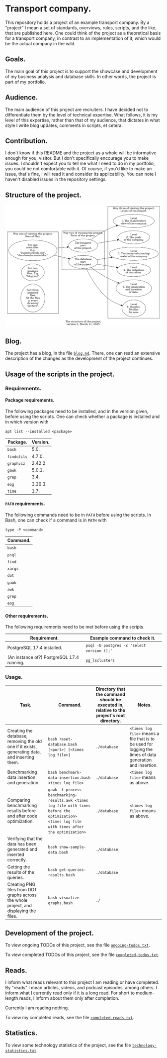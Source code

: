 # Transport company.

This repository holds a project of an example transport company. By a "project" I mean a set of standards, overviews, rules, scripts, and the like, that are published here. One could think of the project as a theoretical basis for a transport company, in contrast to an implementation of it, which would be the actual company in the wild.

## Goals.

The main goal of this project is to support the showcase and development of my business analysis and database skills. In other words, the project is part of my portfolio.

## Audience.

The main audience of this project are recruiters. I have decided not to differentiate them by the level of technical expertise. What follows, it is my level of this expertise, rather than that of my audience, that dictates in what style I write blog updates, comments in scripts, et cetera.

## Contribution.

I don't know if this README and the project as a whole will be informative enough for you, visitor. But I don't specifically encourage you to make issues. I shouldn't expect you to tell me what I need to do in my portfolio, you could be not comfortable with it. Of course, if you'd like to make an issue, that's fine, I will read it and consider its applicability. You can note I haven't disabled issues in the repository settings.

## Structure of the project.

![a diagram of the structure of the project, version 3, March 11, 2025](archive/project-structure-version-3-2025-03-11.dot.png)

## Blog.

The project has a blog, in the file [`blog.md`](blog.md). There, one can read an extensive description of the changes as the development of the project continues.

## Usage of the scripts in the project.

### Requirements.

#### Package requirements.

The following packages need to be installed, and in the version given, before using the scripts. One can check whether a package is installed and in which version with

```
apt list --installed <package>
```

| Package. | Version.
| - | -
| `bash` | 5.0.
| `findutils` | 4.7.0.
| `graphviz` | 2.42.2.
| `gawk` | 5.0.1.
| `grep` | 3.4.
| `eog` | 3.36.3.
| `time` | 1.7.

#### `PATH` requirements.

The following commands need to be in `PATH` before using the scripts. In Bash, one can check if a command is in `PATH` with

```
type -P <command>
```

| Command.
| -
| `bash`
| `psql`
| `find`
| `xargs`
| `dot`
| `gawk`
| `awk`
| `grep`
| `eog`

#### Other requirements.

The following requirements need to be met before using the scripts.

| Requirement. | Example command to check it.
| - | -
| PostgreSQL 17.4 installed. | `psql -U postgres -c 'select version ();'`
| (An instance of?) PostgreSQL 17.4 running. | `pg_lsclusters`

### Usage.

| Task. | Command. | Directory that the command should be executed in, relative to the project's root directory. | Notes.
| - | - | - | -
| Creating the database, removing the old one if it exists, generating data, and inserting them. | `bash reset-database.bash [<port>] [<times log file>]` | `./database` | `<times log file>` means a file that is to be used for logging the times of data generation and insertion.
| Benchmarking data insertion and generation. | `bash benchmark-data-insertion.bash <times log file>` | `./database` | `<times log file>` means as above.
| Comparing benchmarking results before and after code optimization. | `gawk -f process-benchmarking-results.awk <times log file with times before the optimization> <times log file with times after the optimization>` | `./database` | `<times log file>` means as above.
| Verifying that the data has been generated and inserted correctly. | `bash show-sample-data.bash` | `./database`
| Getting the results of the queries. | `bash get-queries-results.bash` | `./database`
| Creating PNG files from DOT graphs across the whole project, and displaying the files. | `bash visualize-graphs.bash` | `./`

## Development of the project.

To view ongoing TODOs of this project, see the file [`ongoing-todos.txt`](ongoing-todos.txt).

To view completed TODOs of this project, see the file [`completed-todos.txt`](completed-todos.txt).

## Reads.

I inform what reads relevant to this project I am reading or have completed. By "reads" I mean articles, videos, and podcast episodes, among others. I inform what I currently read only if it is a long read. For short to medium-length reads, I inform about them only after completion.

Currently I am reading nothing.

To view my completed reads, see the file [`completed-reads.txt`](completed-reads.txt).

## Statistics.

To view some technology statistics of the project, see the file [`technology-statistics.txt`](technology-statistics.txt).
